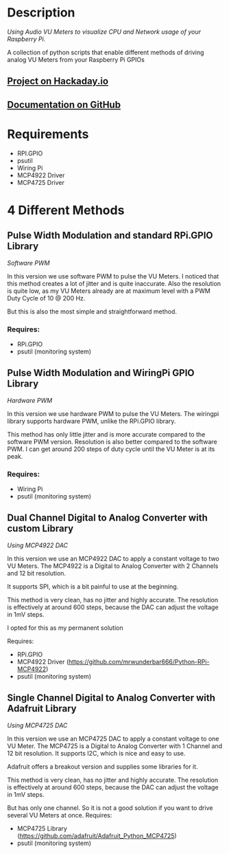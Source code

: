 # Description
_Using Audio VU Meters to visualize CPU and Network usage of your Raspberry Pi._

A collection of python scripts that enable different methods of driving analog VU Meters from your Raspberry Pi GPIOs

## [Project on Hackaday.io](https://hackaday.io/project/26951-audio-vu-meters-raspberry-pi)

## [Documentation on GitHub](https://github.com/mrwunderbar666/rpi-vumonitor-python/blob/master/docs/index.md)

# Requirements

- RPI.GPIO
- psutil
- Wiring Pi
- MCP4922 Driver
- MCP4725 Driver

# 4 Different Methods



## Pulse Width Modulation and standard RPi.GPIO Library
_Software PWM_

In this version we use software PWM to pulse the VU Meters.
I noticed that this method creates a lot of jitter and is quite inaccurate.
Also the resolution is quite low, as my VU Meters already are at maximum
level with a PWM Duty Cycle of 10 @ 200 Hz.

But this is also the most simple and straightforward method.

### Requires:

- RPi.GPIO
- psutil (monitoring system)

## Pulse Width Modulation and WiringPi GPIO Library
_Hardware PWM_

In this version we use hardware PWM to pulse the VU Meters.
The wiringpi library supports hardware PWM, unlike the RPi.GPIO library.

This method has only little jitter and is more accurate compared to the
software PWM version.
Resolution is also better compared to the software PWM. I can get around
200 steps of duty cycle until the VU Meter is at its peak.


### Requires:

- Wiring Pi
- psutil (monitoring system)

## Dual Channel Digital to Analog Converter with custom Library
_Using MCP4922 DAC_

In this version we use an MCP4922 DAC to apply a constant voltage to two
VU Meters.
The MCP4922 is a Digital to Analog Converter with 2 Channels and 12 bit
resolution.

It supports SPI, which is a bit painful to use at the beginning.

This method is very clean, has no jitter and highly accurate.
The resolution is effectively at around 600 steps, because the DAC can
adjust the voltage in 1mV steps.

I opted for this as my permanent solution

Requires:

- RPi.GPIO
- MCP4922 Driver (https://github.com/mrwunderbar666/Python-RPi-MCP4922)
- psutil (monitoring system)

## Single Channel Digital to Analog Converter with Adafruit Library
_Using MCP4725 DAC_

In this version we use an MCP4725 DAC to apply a constant voltage to one
VU Meter.
The MCP4725 is a Digital to Analog Converter with 1 Channel and 12 bit
resolution. It supports I2C, which is nice and easy to use.

Adafruit offers a breakout version and supplies some libraries for it.

This method is very clean, has no jitter and highly accurate.
The resolution is effectively at around 600 steps, because the DAC can
adjust the voltage in 1mV steps.

But has only one channel. So it is not a good solution if you want to drive
several VU Meters at once.
Requires:

- MCP4725 Library (https://github.com/adafruit/Adafruit_Python_MCP4725)
- psutil (monitoring system)
